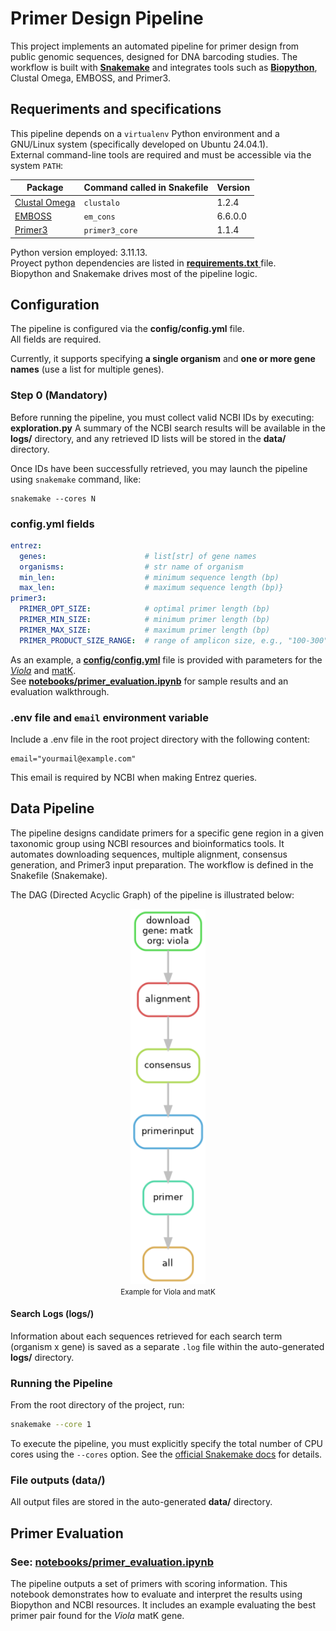 
# Primer Design Pipeline


This project implements an automated pipeline for primer design from public genomic sequences, designed for DNA barcoding studies. The workflow is built with [**Snakemake**](https://snakemake.readthedocs.io/en/stable/) and integrates tools such as [**Biopython**](https://biopython.org/wiki/Documentation), Clustal Omega, EMBOSS, and Primer3.

## Requeriments and specifications

This pipeline depends on a `virtualenv` Python environment and a GNU/Linux system (specifically developed on Ubuntu 24.04.1).  
External command-line tools are required and must be accessible via the system `PATH`:

| Package                                                       | Command called in Snakefile | Version |
| ------------------------------------------------------------- | --------------------------- | ------- |
| [Clustal Omega ](http://www.clustal.org/omega/clustalo-api/)  | `clustalo`                  | 1.2.4   |
| [EMBOSS](https://emboss.sourceforge.net/docs/)                | `em_cons`                   | 6.6.0.0 |
| [Primer3](https://primer3.org/manual.html#invokingPrimer3)    | `primer3_core`              | 1.1.4   |


Python version employed: 3.11.13.  
Proyect python dependencies are listed in [**requirements.txt** ](./requirements.txt) file.  
Biopython and Snakemake drives most of the pipeline logic.

## Configuration
The pipeline is configured via the **config/config.yml** file.  
All fields are required.

Currently, it supports specifying **a single organism** and **one or more gene names** (use a list for multiple genes).

### Step 0 (Mandatory)
Before running the pipeline, you must collect valid NCBI IDs by executing: **exploration.py**
A summary of the NCBI search results will be available in the **logs/** directory, and any retrieved ID lists will be stored in the **data/** directory.

Once IDs have been successfully retrieved, you may launch the pipeline using `snakemake` command, like:

    snakemake --cores N


### config.yml fields
```yml
entrez:
  genes:                      # list[str] of gene names
  organisms:                  # str name of organism 
  min_len:                    # minimum sequence length (bp)
  max_len:                    # maximum sequence length (bp)}
primer3:
  PRIMER_OPT_SIZE:            # optimal primer length (bp)
  PRIMER_MIN_SIZE:            # minimum primer length (bp)
  PRIMER_MAX_SIZE:            # maximum primer length (bp)
  PRIMER_PRODUCT_SIZE_RANGE:  # range of amplicon size, e.g., "100-300"
```

As an example, a [**config/config.yml**](./config/config.yml) file is provided with parameters for the [*Viola*](https://en.wikipedia.org/wiki/Viola_(plant)) and [matK](https://en.wikipedia.org/wiki/Maturase_K).  
See [**notebooks/primer_evaluation.ipynb**](./notebooks/primer_evaluation.ipynb) for sample results and an evaluation walkthrough.

### **.env** file and `email` environment variable
Include a .env file in the root project directory with the following content:
```dotenv
email="yourmail@example.com"
```
This email is required by NCBI when making Entrez queries.

## Data Pipeline
The pipeline designs candidate primers for a specific gene region in a given taxonomic group using NCBI resources and bioinformatics tools. It automates downloading sequences, multiple alignment, consensus generation, and Primer3 input preparation.
The workflow is defined in the Snakefile (Snakemake).

The DAG (Directed Acyclic Graph) of the pipeline is illustrated below:

<p align="center">
  <img src="graph.png" alt="Pipeline DAG" width="120"><br>
  <small>Example for Viola and matK</small>
</p>

#### Search Logs (**logs/**)
Information about each sequences retrieved for each search term (organism x gene) is saved as a separate `.log` file within the auto-generated **logs/** directory.

### Running the Pipeline
From the root directory of the project, run:
```bash
snakemake --core 1
```
To execute the pipeline, you must explicitly specify the total number of CPU cores using the `--cores` option. See the [official Snakemake docs](https://snakemake.readthedocs.io/en/stable/executing/cli.html) for details.

### File outputs (**data/**)
All output files are stored in the auto-generated **data/** directory.

## Primer Evaluation 
### See: [notebooks/primer_evaluation.ipynb](./notebooks/primer_evaluation.ipynb)
The pipeline outputs a set of primers with scoring information.
This notebook demonstrates how to evaluate and interpret the results using Biopython and NCBI resources. It includes an example evaluating the best primer pair found for the *Viola* matK gene.